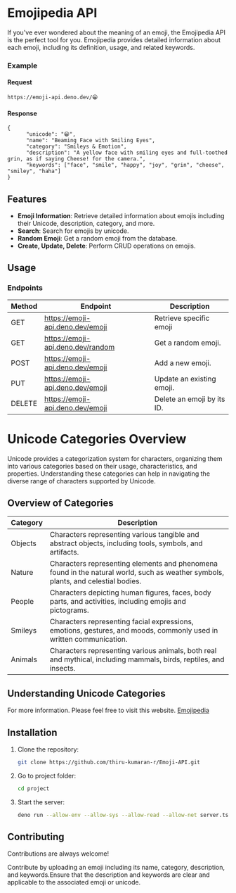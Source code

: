 
# Emojipedia API

If you've ever wondered about the meaning of an emoji, the Emojipedia API is the perfect tool for you. Emojipedia provides detailed information about each emoji, including its definition, usage, and related keywords. 

### Example

#### Request
```bash
https://emoji-api.deno.dev/😁
```

#### Response
```http
{
      "unicode": "😁",
      "name": "Beaming Face with Smiling Eyes",
      "category": "Smileys & Emotion",
      "description": "A yellow face with smiling eyes and full-toothed grin, as if saying Cheese! for the camera.",
      "keywords": ["face", "smile", "happy", "joy", "grin", "cheese", "smiley", "haha"]
}

```

## Features

- **Emoji Information**: Retrieve detailed information about emojis including their Unicode, description, category, and more.
- **Search**: Search for emojis by unicode.
- **Random Emoji**: Get a random emoji from the database.
- **Create, Update, Delete**: Perform CRUD operations on emojis.

## Usage

### Endpoints

| Method | Endpoint                                         | Description                           |
| ------ | ------------------------------------------------ | ------------------------------------- |
| GET    | https://emoji-api.deno.dev/emoji                | Retrieve specific emoji               |
| GET    | https://emoji-api.deno.dev/random               | Get a random emoji.                   |
| POST   | https://emoji-api.deno.dev/emoji                | Add a new emoji.                      |
| PUT    | https://emoji-api.deno.dev/emoji                | Update an existing emoji.             |
| DELETE | https://emoji-api.deno.dev/emoji                | Delete an emoji by its ID.            |

# Unicode Categories Overview

Unicode provides a categorization system for characters, organizing them into various categories based on their usage, characteristics, and properties. Understanding these categories can help in navigating the diverse range of characters supported by Unicode.

## Overview of Categories

| Category  | Description                                                                                         |
|-----------|-----------------------------------------------------------------------------------------------------|
| Objects   | Characters representing various tangible and abstract objects, including tools, symbols, and artifacts. |
| Nature    | Characters representing elements and phenomena found in the natural world, such as weather symbols, plants, and celestial bodies. |
| People    | Characters depicting human figures, faces, body parts, and activities, including emojis and pictograms. |
| Smileys   | Characters representing facial expressions, emotions, gestures, and moods, commonly used in written communication. |
| Animals   | Characters representing various animals, both real and mythical, including mammals, birds, reptiles, and insects. |


## Understanding Unicode Categories

For more information. Please feel free to visit this website. [Emojipedia](https://emojipedia.org/)


## Installation

1. Clone the repository:

    ```bash
    git clone https://github.com/thiru-kumaran-r/Emoji-API.git
    ```
    
2. Go to project folder:

    ```bash
    cd project
    ```

3. Start the server:

    ```bash
    deno run --allow-env --allow-sys --allow-read --allow-net server.ts
    ```


## Contributing

Contributions are always welcome!

Contribute by uploading an emoji including its name, category, description, and keywords.Ensure that the description and keywords are clear and applicable to the associated emoji or unicode.

